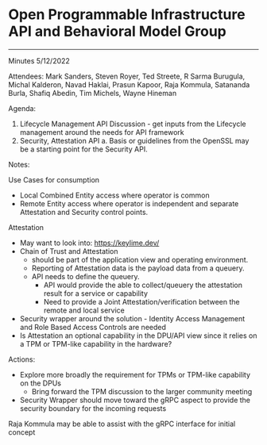 # Open Programmable Infrastructure API and Behavioral Model Group

---
Minutes 5/12/2022

Attendees: Mark Sanders, Steven Royer, Ted Streete, R Sarma Burugula, Michal Kalderon, Navad Haklai, Prasun Kapoor, Raja Kommula, Satananda Burla, Shafiq Abedin, Tim Michels, Wayne Hineman

Agenda:

1) Lifecycle Management API Discussion - get inputs from the Lifecycle management around the needs for API framework
2) Security, Attestation API
  a. Basis or guidelines from the OpenSSL may be a starting point for the Security API.

Notes:

Use Cases for consumption

- Local Combined Entity access where operator is common
- Remote Entity access where operator is independent and separate Attestation and Security control points.

Attestation

- May want to look into: <https://keylime.dev/>
- Chain of Trust and Attestation
  - should be part of the application view and operating environment.
  - Reporting of Attestation data is the payload data from a queuery.
  - API needs to define the queuery.
    - API would provide the able to collect/queuery the attestation result for a service or capability
    - Need to provide a Joint Attestation/verification between the remote and local service
- Security wrapper around the solution - Identity Access Management and Role Based Access Controls are needed
- Is Attestation an optional capability in the DPU/API view since it relies on a TPM or TPM-like capability in the hardware?

Actions:

- Explore more broadly the requirement for TPMs or TPM-like capability on the DPUs
  - Bring forward the TPM discussion to the larger community meeting
- Security Wrapper should move toward the gRPC aspect to provide the security boundary for the incoming requests

Raja Kommula may be able to assist with the gRPC interface for initial concept
